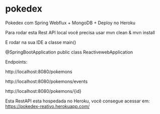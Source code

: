 # pokedex
Pokedex com Spring Webflux + MongoDB + Deploy no Heroku

Para rodar esta Rest API local você precisa usar mvn clean & mvn install

E rodar na sua IDE a classe main()

@SpringBootApplication public class ReactivewebApplication

Endpoints:

http://localhost:8080/pokemons

http://localhost:8080/pokemons/events

http://localhost:8080/pokemons/{id}

Esta RestAPI esta hospedada no Heroku, você consegue acessar em: https://pokedex-reativo.herokuapp.com/
